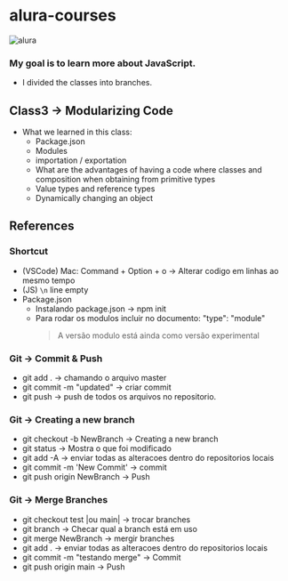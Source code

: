 # alura-courses

![alura](https://lh3.googleusercontent.com/TM-g_2L7u2p99kwg4IQeB-3352WfCq0vKXP4h5cOvISUlNll6-1WHu8t2B0oZdZKjkmp)

### My goal is to learn more about JavaScript. 
- I divided the classes into branches.

## Class3 -> Modularizing Code
- What we learned in this class:
  - Package.json
  - Modules
  - importation / exportation
  - What are the advantages of having a code where classes and composition when obtaining from primitive types
  - Value types and reference types
  - Dynamically changing an object


## References
### Shortcut
- (VSCode) Mac: Command + Option + o -> Alterar codigo em linhas ao mesmo tempo 
- (JS) `\n` line empty 
- Package.json
  - Instalando package.json -> npm init
  - Para rodar os modulos incluir no documento: "type": "module"
     > A versão modulo está ainda como versão experimental
### Git -> Commit & Push
- git add .                           -> chamando o arquivo master
- git commit -m "updated"             -> criar commit
- git push                            -> push de todos os arquivos no repositorio.

### Git -> Creating a new branch
- git checkout -b NewBranch           -> Creating a new branch
- git status                          -> Mostra o que foi modificado 
- git add -A                          -> enviar todas as alteracoes dentro do repositorios locais
- git commit -m 'New Commit'          -> commit 
- git push origin NewBranch           -> Push

### Git -> Merge Branches
- git checkout test |ou main|         -> trocar branches 
- git branch                          -> Checar qual a branch está em uso 
- git merge NewBranch                 -> mergir branches 
- git add .                           -> enviar todas as alteracoes dentro do repositorios locais
- git commit -m "testando merge"      -> Commit
- git push origin main                -> Push